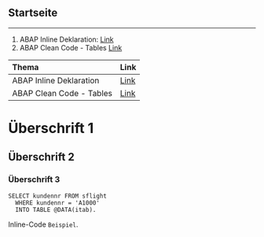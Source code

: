 ## Startseite
---

1. ABAP Inline Deklaration: [Link](docs/Inline_Deklaration.md)
2. ABAP Clean Code - Tables [Link](https://github.com/SAP/styleguides/blob/master/clean-abap/CleanABAP.md#tables)

| Thema       | Link        |
| :----------- | :----------- |
| ABAP Inline Deklaration | [Link](docs/Inline_Deklaration.md) |
| ABAP Clean Code - Tables | [Link](https://github.com/SAP/styleguides/blob/master/clean-abap/CleanABAP.md#tables) |


# Überschrift 1
## Überschrift 2
### Überschrift 3

```abap
SELECT kundennr FROM sflight
  WHERE kundennr = 'A1000'
  INTO TABLE @DATA(itab).
```

Inline-Code `Beispiel`.
